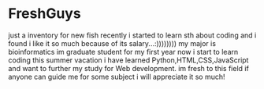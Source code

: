 # FreshGuys
just a inventory for new fish
recently i started to learn sth about coding and i found i like it so much
because of its salary...:))))))))
my major is bioinformatics
im graduate student for my first year now
i start to learn coding this summer vacation
i have learned Python,HTML,CSS,JavaScript and want to further my study for Web development.
im fresh to this field
if anyone can guide me for some subject
 i will appreciate it so much!
